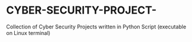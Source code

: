 # CYBER-SECURITY-PROJECT-
Collection of Cyber Security Projects written in Python Script (executable on Linux terminal)
